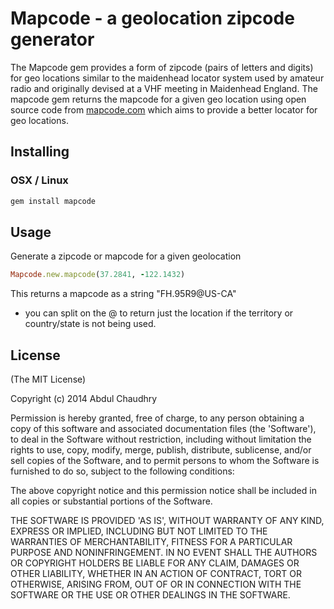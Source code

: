 # Mapcode - a geolocation zipcode generator

The Mapcode gem provides a form of zipcode (pairs of letters and digits) for geo locations similar to the maidenhead locator system used by amateur radio and originally devised at a VHF meeting in Maidenhead England. The mapcode gem returns the mapcode for a given geo location using open source code from [mapcode.com](http://www.mapcode.com/) which aims to provide a better locator for geo locations.

## Installing
### OSX / Linux
``` sh
gem install mapcode
```

## Usage

Generate a zipcode or mapcode for a given geolocation
``` ruby
Mapcode.new.mapcode(37.2841, -122.1432)
```

This returns a mapcode as a string "FH.95R9@US-CA"
- you can split on the @ to return just the location if the territory or country/state is not being used.

## License

(The MIT License)

Copyright (c) 2014 Abdul Chaudhry

Permission is hereby granted, free of charge, to any person obtaining
a copy of this software and associated documentation files (the
'Software'), to deal in the Software without restriction, including
without limitation the rights to use, copy, modify, merge, publish,
distribute, sublicense, and/or sell copies of the Software, and to
permit persons to whom the Software is furnished to do so, subject to
the following conditions:

The above copyright notice and this permission notice shall be
included in all copies or substantial portions of the Software.

THE SOFTWARE IS PROVIDED 'AS IS', WITHOUT WARRANTY OF ANY KIND,
EXPRESS OR IMPLIED, INCLUDING BUT NOT LIMITED TO THE WARRANTIES OF
MERCHANTABILITY, FITNESS FOR A PARTICULAR PURPOSE AND NONINFRINGEMENT.
IN NO EVENT SHALL THE AUTHORS OR COPYRIGHT HOLDERS BE LIABLE FOR ANY
CLAIM, DAMAGES OR OTHER LIABILITY, WHETHER IN AN ACTION OF CONTRACT,
TORT OR OTHERWISE, ARISING FROM, OUT OF OR IN CONNECTION WITH THE
SOFTWARE OR THE USE OR OTHER DEALINGS IN THE SOFTWARE.
